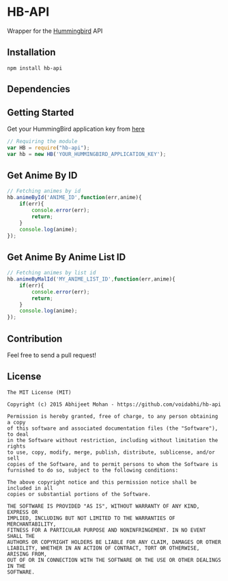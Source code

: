 # HB-API
Wrapper for the [Hummingbird](http://hummingbird.me/) API

## Installation

`npm install hb-api`

## Dependencies

## Getting Started

Get your HummingBird application key from [here](https://hummingbird.me/apps/mine)

```javascript
// Requiring the module
var HB = require("hb-api");
var hb = new HB('YOUR_HUMMINGBIRD_APPLICATION_KEY');
```

## Get Anime By ID

```javascript
// Fetching animes by id
hb.animeById('ANIME_ID',function(err,anime){
	if(err){
		console.error(err);
		return;
	}
	console.log(anime);
});
```

## Get Anime By Anime List ID

```javascript
// Fetching animes by list id
hb.animeByMalId('MY_ANIME_LIST_ID',function(err,anime){
	if(err){
		console.error(err);
		return;
	}
	console.log(anime);
});
```

## Contribution

Feel free to send a pull request!

## License

```
The MIT License (MIT)

Copyright (c) 2015 Abhijeet Mohan - https://github.com/voidabhi/hb-api

Permission is hereby granted, free of charge, to any person obtaining a copy
of this software and associated documentation files (the "Software"), to deal
in the Software without restriction, including without limitation the rights
to use, copy, modify, merge, publish, distribute, sublicense, and/or sell
copies of the Software, and to permit persons to whom the Software is
furnished to do so, subject to the following conditions:

The above copyright notice and this permission notice shall be included in all
copies or substantial portions of the Software.

THE SOFTWARE IS PROVIDED "AS IS", WITHOUT WARRANTY OF ANY KIND, EXPRESS OR
IMPLIED, INCLUDING BUT NOT LIMITED TO THE WARRANTIES OF MERCHANTABILITY,
FITNESS FOR A PARTICULAR PURPOSE AND NONINFRINGEMENT. IN NO EVENT SHALL THE
AUTHORS OR COPYRIGHT HOLDERS BE LIABLE FOR ANY CLAIM, DAMAGES OR OTHER
LIABILITY, WHETHER IN AN ACTION OF CONTRACT, TORT OR OTHERWISE, ARISING FROM,
OUT OF OR IN CONNECTION WITH THE SOFTWARE OR THE USE OR OTHER DEALINGS IN THE
SOFTWARE.
```


